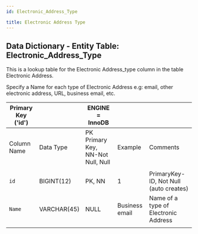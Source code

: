 ```yaml
---
id: Electronic_Address_Type

title: Electronic Address Type
---
```


## Data Dictionary - Entity Table: Electronic_Address_Type

This is a lookup table for the Electronic Address_type column in the table Electronic Address.

Specify a Name for each type of Electronic Address e.g: email, other electronic address, URL, business email, etc.

| Primary Key ('id')||ENGINE = InnoDB|||
|---|---|---|---|---|
|Column Name|Data Type|PK Primary Key, NN-Not Null, Null|Example|Comments|
||
|`id`|BIGINT(12)|PK, NN|1|PrimaryKey-ID, Not Null (auto creates)|
|`Name`|VARCHAR(45)|NULL|Business email|Name of a type of Electronic Address|
||
